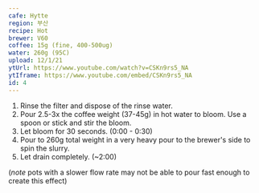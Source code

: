 ```yaml
---
cafe: Hytte
region: 부산
recipe: Hot
brewer: V60
coffee: 15g (fine, 400-500ug)
water: 260g (95C)
upload: 12/1/21
ytUrl: https://www.youtube.com/watch?v=CSKn9rs5_NA
ytIframe: https://www.youtube.com/embed/CSKn9rs5_NA
id: 4
---
```


1. Rinse the filter and dispose of the rinse water.
2. Pour 2.5-3x the coffee weight (37-45g) in hot water to bloom. Use a spoon or stick and stir the bloom.
3. Let bloom for 30 seconds. (0:00 - 0:30)
4. Pour to 260g total weight in a very heavy pour to the brewer's side to spin the slurry. 
5. Let drain completely. (~2:00)

(*note* pots with a slower flow rate may not be able to pour fast enough to create this effect)